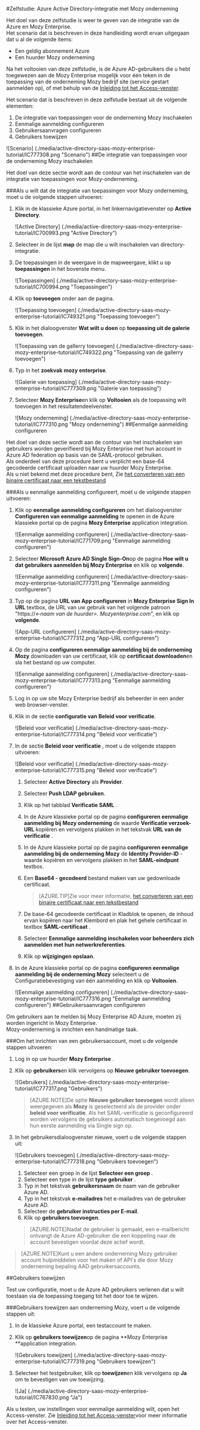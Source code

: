 <properties 
    pageTitle="Zelfstudie: Azure Active Directory-integratie met Mozy-onderneming | Microsoft Azure" 
    description="Meer informatie over het Mozy Enterprise met Azure Active Directory gebruiken voor het inschakelen van eenmalige aanmelding, geautomatiseerde provisioning en meer!" 
    services="active-directory" 
    authors="jeevansd"  
    documentationCenter="na" 
    manager="femila"/>
<tags 
    ms.service="active-directory" 
    ms.devlang="na" 
    ms.topic="article" 
    ms.tgt_pltfrm="na" 
    ms.workload="identity" 
    ms.date="09/29/2016" 
    ms.author="jeedes" />

#<a name="tutorial-azure-active-directory-integration-with-mozy-enterprise"></a>Zelfstudie: Azure Active Directory-integratie met Mozy onderneming
  
Het doel van deze zelfstudie is weer te geven van de integratie van de Azure en Mozy Enterprise.  
Het scenario dat is beschreven in deze handleiding wordt ervan uitgegaan dat u al de volgende items:

-   Een geldig abonnement Azure
-   Een huurder Mozy onderneming
  
Na het voltooien van deze zelfstudie, is de Azure AD-gebruikers die u hebt toegewezen aan de Mozy Enterprise mogelijk voor één teken in de toepassing van de onderneming Mozy bedrijf site (service gestart aanmelden op), of met behulp van de [Inleiding tot het Access-venster](active-directory-saas-access-panel-introduction.md).
  
Het scenario dat is beschreven in deze zelfstudie bestaat uit de volgende elementen:

1.  De integratie van toepassingen voor de onderneming Mozy inschakelen
2.  Eenmalige aanmelding configureren
3.  Gebruikersaanvragen configureren
4.  Gebruikers toewijzen

![Scenario] (./media/active-directory-saas-mozy-enterprise-tutorial/IC777308.png "Scenario")
##<a name="enabling-the-application-integration-for-mozy-enterprise"></a>De integratie van toepassingen voor de onderneming Mozy inschakelen
  
Het doel van deze sectie wordt aan de contour van het inschakelen van de integratie van toepassingen voor Mozy-onderneming.

###<a name="to-enable-the-application-integration-for-mozy-enterprise-perform-the-following-steps"></a>Als u wilt dat de integratie van toepassingen voor Mozy onderneming, moet u de volgende stappen uitvoeren:

1.  Klik in de klassieke Azure portal, in het linkernavigatievenster op **Active Directory**.

    ![Active Directory] (./media/active-directory-saas-mozy-enterprise-tutorial/IC700993.png "Active Directory")

2.  Selecteer in de lijst **map** de map die u wilt inschakelen van directory-integratie.

3.  De toepassingen in de weergave in de mapweergave, klikt u op **toepassingen** in het bovenste menu.

    ![Toepassingen] (./media/active-directory-saas-mozy-enterprise-tutorial/IC700994.png "Toepassingen")

4.  Klik op **toevoegen** onder aan de pagina.

    ![Toepassing toevoegen] (./media/active-directory-saas-mozy-enterprise-tutorial/IC749321.png "Toepassing toevoegen")

5.  Klik in het dialoogvenster **Wat wilt u doen** op **toepassing uit de galerie toevoegen**.

    ![Toepassing van de gallerry toevoegen] (./media/active-directory-saas-mozy-enterprise-tutorial/IC749322.png "Toepassing van de gallerry toevoegen")

6.  Typ in het **zoekvak** **mozy enterprise**.

    ![Galerie van toepassing] (./media/active-directory-saas-mozy-enterprise-tutorial/IC777309.png "Galerie van toepassing")

7.  Selecteer **Mozy Enterprise**en klik op **Voltooien** als de toepassing wilt toevoegen in het resultatendeelvenster.

    ![Mozy onderneming] (./media/active-directory-saas-mozy-enterprise-tutorial/IC777310.png "Mozy onderneming")
##<a name="configuring-single-sign-on"></a>Eenmalige aanmelding configureren
  
Het doel van deze sectie wordt aan de contour van het inschakelen van gebruikers worden geverifieerd bij Mozy Enterprise met hun account in Azure AD federation op basis van de SAML-protocol gebruiken.  
Als onderdeel van deze procedure bent u verplicht een base-64 gecodeerde certificaat uploaden naar uw huurder Mozy Enterprise.  
Als u niet bekend met deze procedure bent, Zie [het converteren van een binaire certificaat naar een tekstbestand](http://youtu.be/PlgrzUZ-Y1o)

###<a name="to-configure-single-sign-on-perform-the-following-steps"></a>Als u eenmalige aanmelding configureert, moet u de volgende stappen uitvoeren:

1.  Klik op **eenmalige aanmelding configureren** om het dialoogvenster **Configureren van eenmalige aanmelding** te openen in de Azure klassieke portal op de pagina **Mozy Enterprise** application integration.

    ![Eenmalige aanmelding configureren] (./media/active-directory-saas-mozy-enterprise-tutorial/IC771709.png "Eenmalige aanmelding configureren")

2.  Selecteer **Microsoft Azure AD Single Sign-On**op de pagina **Hoe wilt u dat gebruikers aanmelden bij Mozy Enterprise** en klik op **volgende**.

    ![Eenmalige aanmelding configureren] (./media/active-directory-saas-mozy-enterprise-tutorial/IC777311.png "Eenmalige aanmelding configureren")

3.  Typ op de pagina **URL van App configureren** in **Mozy Enterprise Sign In URL** textbox, de URL van uw gebruik van het volgende patroon "https://*\<-naam van de huurder\>. Mozyenterprise.com*", en klik op **volgende**.

    ![App-URL configureren] (./media/active-directory-saas-mozy-enterprise-tutorial/IC777312.png "App-URL configureren")

4.  Op de pagina **configureren eenmalige aanmelding bij de onderneming Mozy** downloaden van uw certificaat, klik op **certificaat downloaden**en sla het bestand op uw computer.

    ![Eenmalige aanmelding configureren] (./media/active-directory-saas-mozy-enterprise-tutorial/IC777313.png "Eenmalige aanmelding configureren")

5.  Log in op uw site Mozy Enterprise bedrijf als beheerder in een ander web browser-venster.

6.  Klik in de sectie **configuratie van** **Beleid voor verificatie**.

    ![Beleid voor verificatie] (./media/active-directory-saas-mozy-enterprise-tutorial/IC777314.png "Beleid voor verificatie")

7.  In de sectie **Beleid voor verificatie** , moet u de volgende stappen uitvoeren:

    ![Beleid voor verificatie] (./media/active-directory-saas-mozy-enterprise-tutorial/IC777315.png "Beleid voor verificatie")

    1.  Selecteer **Active Directory** als **Provider**.
    2.  Selecteer **Push LDAP gebruiken**.
    3.  Klik op het tabblad **Verificatie SAML** .
    4.  In de Azure klassieke portal op de pagina **configureren eenmalige aanmelding bij Mozy onderneming** de waarde **Verificatie verzoek-URL** kopiëren en vervolgens plakken in het tekstvak **URL van de verificatie** .
    5.  In de Azure klassieke portal op de pagina **configureren eenmalige aanmelding bij de onderneming Mozy** de **Identity Provider-ID** -waarde kopiëren en vervolgens plakken in het **SAML-eindpunt** textbox.
    6.  Een **Base64 - gecodeerd** bestand maken van uw gedownloade certificaat.  

        >[AZURE.TIP]Zie voor meer informatie, [het converteren van een binaire certificaat naar een tekstbestand](http://youtu.be/PlgrzUZ-Y1o)

    7.  De base-64 gecodeerde certificaat in Kladblok te openen, de inhoud ervan kopiëren naar het Klembord en plak het gehele certificaat in textbox **SAML-certificaat** .
    8.  Selecteer **Eenmalige aanmelding inschakelen voor beheerders zich aanmelden met hun netwerkreferenties**.
    9.  Klik op **wijzigingen opslaan**.

8.  In de Azure klassieke portal op de pagina **configureren eenmalige aanmelding bij de onderneming Mozy** selecteert u de Configuratiebevestiging van één aanmelding en klik op **Voltooien**.

    ![Eenmalige aanmelding configureren] (./media/active-directory-saas-mozy-enterprise-tutorial/IC777316.png "Eenmalige aanmelding configureren")
##<a name="configuring-user-provisioning"></a>Gebruikersaanvragen configureren
  
Om gebruikers aan te melden bij Mozy Enterprise AD Azure, moeten zij worden ingericht in Mozy Enterprise.  
Mozy-onderneming is inrichten een handmatige taak.

###<a name="to-provision-a-user-accounts-perform-the-following-steps"></a>Om het inrichten van een gebruikersaccount, moet u de volgende stappen uitvoeren:

1.  Log in op uw huurder **Mozy Enterprise** .

2.  Klik op **gebruikers**en klik vervolgens op **Nieuwe gebruiker toevoegen**.

    ![Gebruikers] (./media/active-directory-saas-mozy-enterprise-tutorial/IC777317.png "Gebruikers")

    >[AZURE.NOTE]De optie **Nieuwe gebruiker toevoegen** wordt alleen weergegeven als **Mozy** is geselecteerd als de provider onder **beleid voor verificatie**. Als het SAML-verificatie is geconfigureerd worden vervolgens de gebruikers automatisch toegevoegd aan hun eerste aanmelding via Single sign op.

3.  In het gebruikersdialoogvenster nieuwe, voert u de volgende stappen uit:

    ![Gebruikers toevoegen] (./media/active-directory-saas-mozy-enterprise-tutorial/IC777318.png "Gebruikers toevoegen")

    1.  Selecteer een groep in de lijst **Selecteer een groep** .
    2.  Selecteer een type in de lijst **type gebruiker** .
    3.  Typ in het tekstvak **gebruikersnaam** de naam van de gebruiker Azure AD.
    4.  Typ in het tekstvak **e-mailadres** het e-mailadres van de gebruiker Azure AD.
    5.  Selecteer de **gebruiker instructies per E-mail**.
    6.  Klik op **gebruikers toevoegen**.

    >[AZURE.NOTE]Nadat de gebruiker is gemaakt, een e-mailbericht ontvangt de Azure AD-gebruiker die een koppeling naar de account bevestigen voordat deze actief wordt.

>[AZURE.NOTE]Kunt u een andere onderneming Mozy gebruiker account hulpmiddelen voor het maken of API's die door Mozy onderneming bepaling AAD gebruikersaccounts.

##<a name="assigning-users"></a>Gebruikers toewijzen
 
Test uw configuratie, moet u de Azure AD gebruikers verlenen dat u wilt toestaan via de toepassing toegang tot het door toe te wijzen.

###<a name="to-assign-users-to-mozy-enterprise-perform-the-following-steps"></a>Gebruikers toewijzen aan onderneming Mozy, voert u de volgende stappen uit:

1.  In de klassieke Azure portal, een testaccount te maken.

2.  Klik op **gebruikers toewijzen**op de pagina **Mozy Enterprise **application integration.

    ![Gebruikers toewijzen] (./media/active-directory-saas-mozy-enterprise-tutorial/IC777319.png "Gebruikers toewijzen")

3.  Selecteer het testgebruiker, klik op **toewijzen**en klik vervolgens op **Ja** om te bevestigen van uw toewijzing.

    ![Ja] (./media/active-directory-saas-mozy-enterprise-tutorial/IC767830.png "Ja")
  
Als u testen, uw instellingen voor eenmalige aanmelding wilt, open het Access-venster. Zie [Inleiding tot het Access-venster](active-directory-saas-access-panel-introduction.md)voor meer informatie over het Access-venster.